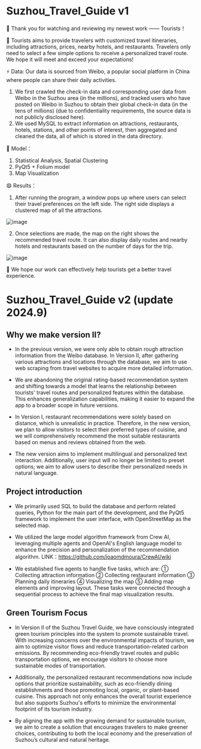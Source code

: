 # Suzhou_Travel_Guide v1

👋 Thank you for watching and reviewing my newest work —— Tourists！

👀 Tourists aims to provide travelers with customized travel itineraries, including attractions, prices, nearby hotels, and restaurants. Travelers only need to select a few simple options to receive a personalized travel route. We hope it will meet and exceed your expectations!

⚡ Data: Our data is sourced from Weibo, a popular social platform in China where people can share their daily activities.

1. We first crawled the check-in data and corresponding user data from Weibo in the Suzhou area (in the millions), and tracked users who have posted on Weibo in Suzhou to obtain their global check-in data (in the tens of millions) (due to confidentiality requirements, the source data is not publicly disclosed here).
2. We used MySQL to extract information on attractions, restaurants, hotels, stations, and other points of interest, then aggregated and cleaned the data, all of which is stored in the data directory.


🌱 Model：
1. Statistical Analysis, Spatial Clustering
2. PyQt5 + Folium model
3. Map Visualization



😄 Results：
1. After running the program, a window pops up where users can select their travel preferences on the left side. The right side displays a clustered map of all the attractions.

![image](https://github.com/laokaoya/Tourists/assets/140779724/2c982f76-b07a-42cf-8d7a-046a6f437210)

2. Once selections are made, the map on the right shows the recommended travel route. It can also display daily routes and nearby hotels and restaurants based on the number of days for the trip.

![image](https://github.com/laokaoya/Tourists/assets/140779724/15ada159-43b0-49a7-b45b-1b3d26292876)

💞️ We hope our work can effectively help tourists get a better travel experience.

# Suzhou_Travel_Guide v2    (update 2024.9)
## Why we make version II?
- In the previous version, we were only able to obtain rough attraction information from the Weibo database. In Version II, after gathering various attractions and locations through the database, we aim to use web scraping from travel websites to acquire more detailed information.

- We are abandoning the original rating-based recommendation system and shifting towards a model that learns the relationship between tourists' travel routes and personalized features within the database. This enhances generalization capabilities, making it easier to expand the app to a broader scope in future versions.

- In Version I, restaurant recommendations were solely based on distance, which is unrealistic in practice. Therefore, in the new version, we plan to allow visitors to select their preferred types of cuisine, and we will comprehensively recommend the most suitable restaurants based on menus and reviews obtained from the web.

- The new version aims to implement multilingual and personalized text interaction. Additionally, user input will no longer be limited to preset options; we aim to allow users to describe their personalized needs in natural language.

## Project introduction
- We primarily used SQL to build the database and perform related queries, Python for the main part of the development, and the PyQt5 framework to implement the user interface, with OpenStreetMap as the selected map.

- We utilized the large model algorithm framework from Crew AI, leveraging multiple agents and OpenAI's English language model to enhance the precision and personalization of the recommendation algorithm. LINK：https://github.com/joaomdmoura/CrewAI/wiki 

- We established five agents to handle five tasks, which are: ① Collecting attraction information ② Collecting restaurant information ③ Planning daily itineraries ④ Visualizing the map ⑤ Adding map elements and improving layout. These tasks were connected through a sequential process to achieve the final map visualization results.

## Green Tourism Focus
- In Version II of the Suzhou Travel Guide, we have consciously integrated green tourism principles into the system to promote sustainable travel. With increasing concerns over the environmental impacts of tourism, we aim to optimize visitor flows and reduce transportation-related carbon emissions. By recommending eco-friendly travel routes and public transportation options, we encourage visitors to choose more sustainable modes of transportation.

- Additionally, the personalized restaurant recommendations now include options that prioritize sustainability, such as eco-friendly dining establishments and those promoting local, organic, or plant-based cuisine. This approach not only enhances the overall tourist experience but also supports Suzhou's efforts to minimize the environmental footprint of its tourism industry.

- By aligning the app with the growing demand for sustainable tourism, we aim to create a solution that encourages travelers to make greener choices, contributing to both the local economy and the preservation of Suzhou’s cultural and natural heritage.



